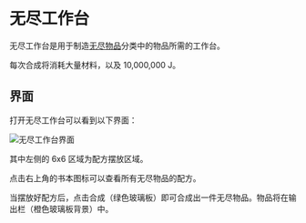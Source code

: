# 无尽工作台

无尽工作台是用于制造[无尽物品](/Infinity-Items)分类中的物品所需的工作台。

每次合成将消耗大量材料，以及 10,000,000 J。

## 界面

打开无尽工作台可以看到以下界面：

![无尽工作台界面](https://cdn.jsdelivr.net/gh/ybw0014/InfinityExpansion-Wiki@master/images/infinity-forge-gui.png ':size=50%')

其中左侧的 6x6 区域为配方摆放区域。

点击右上角的书本图标可以查看所有无尽物品的配方。

当摆放好配方后，点击合成（绿色玻璃板）即可合成出一件无尽物品。物品将在输出栏（橙色玻璃板背景）中。
